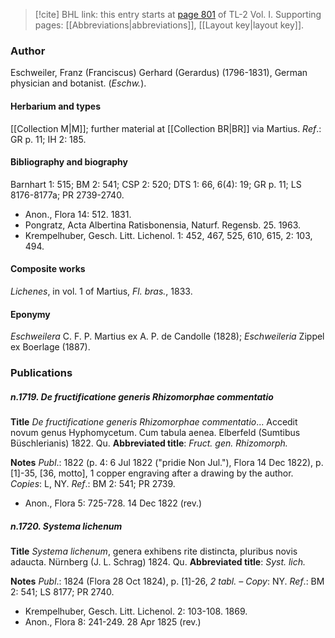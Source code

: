 > [!cite] BHL link: this entry starts at [page 801](https://www.biodiversitylibrary.org/item/103414#page/849/mode/1up) of TL-2 Vol. I.
> Supporting pages: [[Abbreviations|abbreviations]], [[Layout key|layout key]].

### Author

Eschweiler, Franz (Franciscus) Gerhard (Gerardus) (1796-1831), German physician and botanist. (*Eschw.*).

#### Herbarium and types

[[Collection M|M]]; further material at [[Collection BR|BR]] via Martius.
*Ref*.: GR p. 11; IH 2: 185.

#### Bibliography and biography

Barnhart 1: 515; BM 2: 541; CSP 2: 520; DTS 1: 66, 6(4): 19; GR p. 11; LS 8176-8177a; PR 2739-2740.
- Anon., Flora 14: 512. 1831.
- Pongratz, Acta Albertina Ratisbonensia, Naturf. Regensb. 25. 1963.
- Krempelhuber, Gesch. Litt. Lichenol. 1: 452, 467, 525, 610, 615, 2: 103, 494.

#### Composite works

*Lichenes*, in vol. 1 of Martius, *Fl. bras.*, 1833.

#### Eponymy

*Eschweilera* C. F. P. Martius ex A. P. de Candolle (1828); *Eschweileria* Zippel ex Boerlage (1887).

### Publications

##### n.1719. De fructificatione generis Rhizomorphae commentatio

**Title**
*De fructificatione generis Rhizomorphae commentatio*... Accedit novum genus Hyphomycetum. Cum tabula aenea. Elberfeld (Sumtibus Büschlerianis) 1822. Qu.
**Abbreviated title**: *Fruct. gen. Rhizomorph.*

**Notes**
*Publ*.: 1822 (p. 4: 6 Jul 1822 ("pridie Non Jul."), Flora 14 Dec 1822), p. \[1\]-35, \[36, motto\], 1 copper engraving after a drawing by the author. *Copies*: L, NY.
*Ref*.: BM 2: 541; PR 2739.
- Anon., Flora 5: 725-728. 14 Dec 1822 (rev.)

##### n.1720. Systema lichenum

**Title**
*Systema lichenum*, genera exhibens rite distincta, pluribus novis adaucta. Nürnberg (J. L. Schrag) 1824. Qu.
**Abbreviated title**: *Syst. lich.*

**Notes**
*Publ*.: 1824 (Flora 28 Oct 1824), p. \[1\]-26, *2 tabl. – Copy*: NY.
*Ref*.: BM 2: 541; LS 8177; PR 2740.
- Krempelhuber, Gesch. Litt. Lichenol. 2: 103-108. 1869.
- Anon., Flora 8: 241-249. 28 Apr 1825 (rev.)


